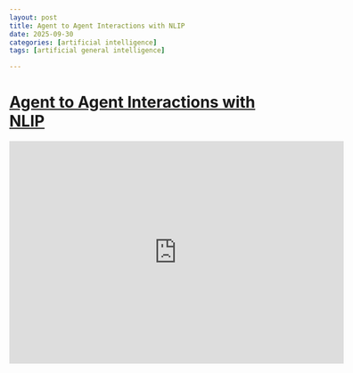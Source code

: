 ```yaml
---
layout: post
title: Agent to Agent Interactions with NLIP
date: 2025-09-30
categories: [artificial intelligence]
tags: [artificial general intelligence]

---
```




# [Agent to Agent Interactions with NLIP](https://www.youtube.com/watch?v=lvZQW3I4FyI)


<iframe width="600" height="400" src="https://www.youtube.com/embed/lvZQW3I4FyI?si=583XZrpJk-brL1cR" title="YouTube video player" frameborder="0" allow="accelerometer; autoplay; clipboard-write; encrypted-media; gyroscope; picture-in-picture; web-share" referrerpolicy="strict-origin-when-cross-origin" allowfullscreen></iframe>